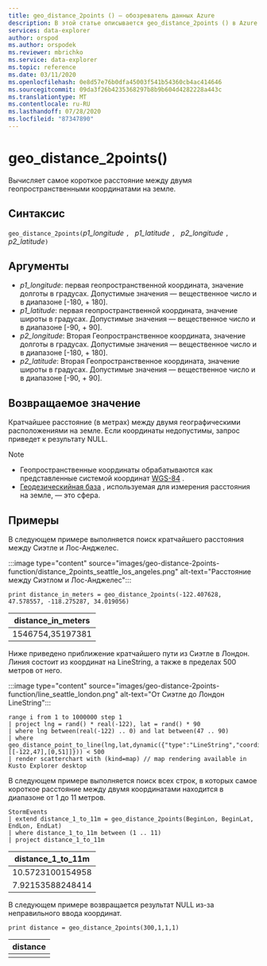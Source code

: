 ```yaml
---
title: geo_distance_2points () — обозреватель данных Azure
description: В этой статье описывается geo_distance_2points () в Azure обозреватель данных.
services: data-explorer
author: orspod
ms.author: orspodek
ms.reviewer: mbrichko
ms.service: data-explorer
ms.topic: reference
ms.date: 03/11/2020
ms.openlocfilehash: 0e8d57e76b0dfa45003f541b54360cb4ac414646
ms.sourcegitcommit: 09da3f26b4235368297b8b9b604d4282228a443c
ms.translationtype: MT
ms.contentlocale: ru-RU
ms.lasthandoff: 07/28/2020
ms.locfileid: "87347890"
---
```

# <a name="geo_distance_2points"></a>geo_distance_2points()

Вычисляет самое короткое расстояние между двумя геопространственными координатами на земле.

## <a name="syntax"></a>Синтаксис

`geo_distance_2points(`*p1_longitude* `, ` *p1_latitude* `, ` *p2_longitude* `, ` *p2_latitude*`)`

## <a name="arguments"></a>Аргументы

* *p1_longitude*: первая геопространственной координата, значение долготы в градусах. Допустимые значения — вещественное число и в диапазоне [-180, + 180].
* *p1_latitude*: первая геопространственной координата, значение широты в градусах. Допустимые значения — вещественное число и в диапазоне [-90, + 90].
* *p2_longitude*: Вторая Геопространственное координата, значение долготы в градусах. Допустимые значения — вещественное число и в диапазоне [-180, + 180].
* *p2_latitude*: Вторая Геопространственное координата, значение широты в градусах. Допустимые значения — вещественное число и в диапазоне [-90, + 90].

## <a name="returns"></a>Возвращаемое значение

Кратчайшее расстояние (в метрах) между двумя географическими расположениями на земле. Если координаты недопустимы, запрос приведет к результату NULL.

> [!NOTE]
> * Геопространственные координаты обрабатываются как представленные системой координат [WGS-84](https://earth-info.nga.mil/GandG/update/index.php?action=home) .
> * [Геодезическийная база](https://en.wikipedia.org/wiki/Geodetic_datum) , используемая для измерения расстояния на земле, — это сфера.

## <a name="examples"></a>Примеры

В следующем примере выполняется поиск кратчайшего расстояния между Сиэтле и Лос-Анджелес.

:::image type="content" source="images/geo-distance-2points-function/distance_2points_seattle_los_angeles.png" alt-text="Расстояние между Сиэтлом и Лос-Анджелес":::

<!-- csl: https://help.kusto.windows.net/Samples -->
```kusto
print distance_in_meters = geo_distance_2points(-122.407628, 47.578557, -118.275287, 34.019056)
```

| distance_in_meters |
|--------------------|
| 1546754,35197381   |

Ниже приведено приближение кратчайшего пути из Сиэтле в Лондон. Линия состоит из координат на LineString, а также в пределах 500 метров от него.

:::image type="content" source="images/geo-distance-2points-function/line_seattle_london.png" alt-text="От Сиэтле до Лондон LineString":::

<!-- csl: https://help.kusto.windows.net/Samples -->
```kusto
range i from 1 to 1000000 step 1
| project lng = rand() * real(-122), lat = rand() * 90
| where lng between(real(-122) .. 0) and lat between(47 .. 90)
| where geo_distance_point_to_line(lng,lat,dynamic({"type":"LineString","coordinates":[[-122,47],[0,51]]})) < 500
| render scatterchart with (kind=map) // map rendering available in Kusto Explorer desktop
```

В следующем примере выполняется поиск всех строк, в которых самое короткое расстояние между двумя координатами находится в диапазоне от 1 до 11 метров.

<!-- csl: https://help.kusto.windows.net/Samples -->
```kusto
StormEvents
| extend distance_1_to_11m = geo_distance_2points(BeginLon, BeginLat, EndLon, EndLat)
| where distance_1_to_11m between (1 .. 11)
| project distance_1_to_11m
```

| distance_1_to_11m |
|-------------------|
| 10.5723100154958  |
| 7.92153588248414  |

В следующем примере возвращается результат NULL из-за неправильного ввода координат.

<!-- csl: https://help.kusto.windows.net/Samples -->
```kusto
print distance = geo_distance_2points(300,1,1,1)
```

| distance |
|----------|
|          |
